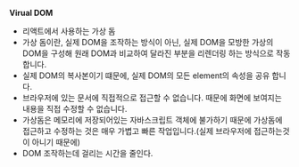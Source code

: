 **Virual DOM**

-   리액트에서 사용하는 가상 돔
-   가상 돔이란, 실제 DOM을 조작하는 방식이 아닌, 실제 DOM을 모방한 가상의 DOM을 구성해 원래 DOM과 비교하여 달라진 부분을 리렌더링 하는 방식으로 작동합니다.
-   실제 DOM의 복사본이기 떄문에, 실제 DOM의 모든 element의 속성을 공유 합니다.
-   브라우저에 있는 문서에 직접적으로 접근할 수 없습니다. 때문에 화면에 보여지는 내용을 직접 수정할 수 없습니다.
-   가상돔은 메모리에 저장되어있는 자바스크립트 객체에 불가하기 때문에 가상돔에 접근하고 수정하는 것은 매우 가볍고 빠른 작업입니다.(실제 브라우저에 접근하는것이 아니기 때문에)
-   DOM 조작하는데 걸리는 시간을 줄인다.
